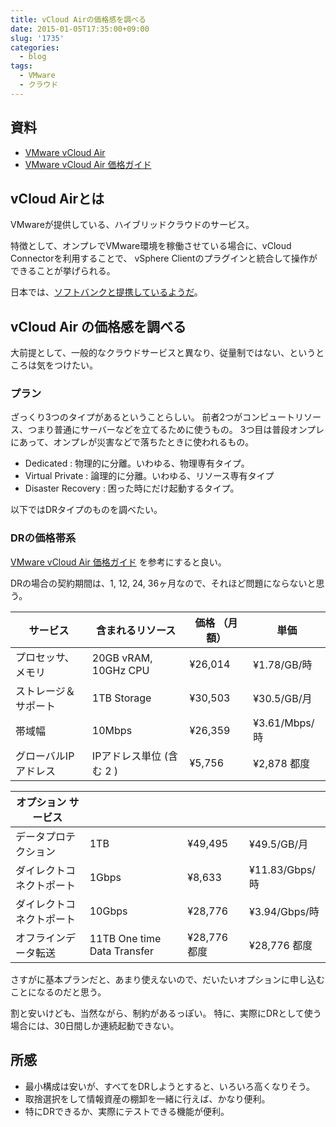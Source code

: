 ```yaml
---
title: vCloud Airの価格感を調べる
date: 2015-01-05T17:35:00+09:00
slug: '1735'
categories:
  - blog
tags:
  - VMware
  - クラウド
---
```



## 資料
- [VMware vCloud Air](http://www.vmware.com/jp/products/vcloud-air)
- [VMware vCloud Air 価格ガイド](http://vcloud.vmware.com/jp/service-offering/pricing-guide)

## vCloud Airとは
VMwareが提供している、ハイブリッドクラウドのサービス。

特徴として、オンプレでVMware環境を稼働させている場合に、vCloud Connectorを利用することで、
vSphere Clientのプラグインと統合して操作ができることが挙げられる。

日本では、[ソフトバンクと提携しているようだ](http://www.atmarkit.co.jp/ait/articles/1407/17/news039.html)。

## vCloud Air の価格感を調べる
大前提として、一般的なクラウドサービスと異なり、従量制ではない、というところは気をつけたい。

### プラン
ざっくり3つのタイプがあるということらしい。
前者2つがコンピュートリソース、つまり普通にサーバーなどを立てるために使うもの。
3つ目は普段オンプレにあって、オンプレが災害などで落ちたときに使われるもの。

- Dedicated : 物理的に分離。いわゆる、物理専有タイプ。
- Virtual Private : 論理的に分離。いわゆる、リソース専有タイプ
- Disaster Recovery : 困った時にだけ起動するタイプ。

以下ではDRタイプのものを調べたい。

### DRの価格帯系
[VMware vCloud Air 価格ガイド](http://vcloud.vmware.com/jp/service-offering/pricing-guide) を参考にすると良い。

DRの場合の契約期間は、1, 12, 24, 36ヶ月なので、それほど問題にならないと思う。


| サービス | 含まれるリソース | 価格 （月額） |  単価 |
|----------|------------------|--------------|-------|
| プロセッサ、メモリ | 20GB vRAM, 10GHz CPU | ¥26,014 |  ¥1.78/GB/時 |
| ストレージ＆サポート | 1TB Storage |  ¥30,503 |  ¥30.5/GB/月 |
| 帯域幅 | 10Mbps | ¥26,359 |  ¥3.61/Mbps/時 |
| グローバルIPアドレス | IPアドレス単位 (含む 2 ) | ¥5,756 | ¥2,878 都度 |

| オプション サービス |  |  |  |
|---------------------|--|--|--|
| データプロテクション | 1TB |  ¥49,495 |  ¥49.5/GB/月 |
| ダイレクトコネクトポート | 1Gbps |  ¥8,633 | ¥11.83/Gbps/時 |
| ダイレクトコネクトポート | 10Gbps | ¥28,776 |  ¥3.94/Gbps/時 |
| オフラインデータ転送 | 11TB One time Data Transfer |  ¥28,776 都度 | ¥28,776 都度 |

さすがに基本プランだと、あまり使えないので、だいたいオプションに申し込むことになるのだと思う。

割と安いけども、当然ながら、制約があるっぽい。
特に、実際にDRとして使う場合には、30日間しか連続起動できない。

## 所感
- 最小構成は安いが、すべてをDRしようとすると、いろいろ高くなりそう。
- 取捨選択をして情報資産の棚卸を一緒に行えば、かなり便利。
- 特にDRできるか、実際にテストできる機能が便利。


